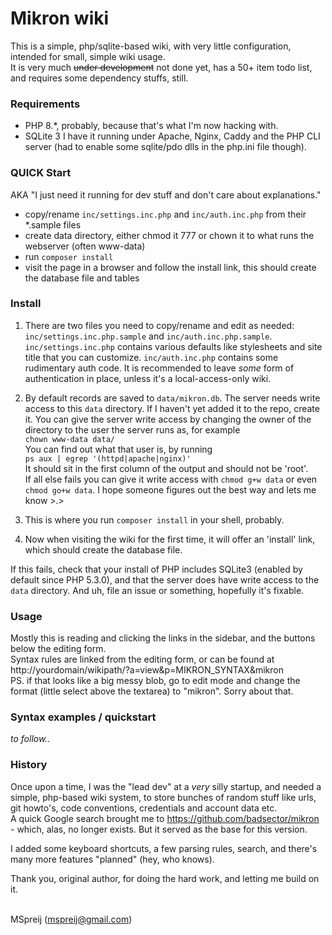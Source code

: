 # Mikron wiki

This is a simple, php/sqlite-based wiki, with very little configuration, intended for small, simple wiki usage.  
It is very much ~~under development~~ not done yet, has a 50+ item todo list, and requires some dependency stuffs, still.


### Requirements
- PHP 8.\*, probably, because that's what I'm now hacking with.  
- SQLite 3
I have it running under Apache, Nginx, Caddy and the PHP CLI server (had to enable some sqlite/pdo dlls in the php.ini file though).


### QUICK Start
AKA "I just need it running for dev stuff and don't care about explanations."
- copy/rename `inc/settings.inc.php` and `inc/auth.inc.php` from their \*.sample files
- create data directory, either chmod it 777 or chown it to what runs the webserver (often www-data)
- run `composer install`
- visit the page in a browser and follow the install link, this should create the database file and tables

### Install

1. There are two files you need to copy/rename and edit as needed: `inc/settings.inc.php.sample` and `inc/auth.inc.php.sample`. `inc/settings.inc.php` contains various defaults like stylesheets and site title that you can customize. `inc/auth.inc.php` contains some rudimentary auth code. It is recommended to leave *some* form of authentication in place, unless it's a local-access-only wiki.
2. By default records are saved to `data/mikron.db`. The server needs write access to this `data` directory. If I haven't yet added it to the repo, create it. You can give the server write access by changing the owner of the directory to the user the server runs as, for example  
`chown www-data data/`  
You can find out what that user is, by running  
`ps aux | egrep '(httpd|apache|nginx)'`  
It should sit in the first column of the output and should not be 'root'.  
If all else fails you can give it write access with `chmod g+w data` or even `chmod go+w data`. I hope someone figures out the best way and lets me know >.>

3. This is where you run `composer install` in your shell, probably.
4. Now when visiting the wiki for the first time, it will offer an 'install' link, which should create the database file.

If this fails, check that your install of PHP includes SQLite3 (enabled by default since PHP 5.3.0), and that the server does have write access to the `data` directory. And uh, file an issue or something, hopefully it's fixable.


### Usage

Mostly this is reading and clicking the links in the sidebar, and the buttons below the editing form.  
Syntax rules are linked from the editing form, or can be found at  
http://yourdomain/wikipath/?a=view&p=MIKRON_SYNTAX&mikron  
PS. if that looks like a big messy blob, go to edit mode and change the format (little select above the textarea) to "mikron". Sorry about that.

### Syntax examples / quickstart

*to follow..*


### History

Once upon a time, I was the "lead dev" at a *very* silly startup, and needed a simple, php-based wiki system, to store bunches of random stuff like urls, git howto's, code conventions, credentials and account data etc.  
A quick Google search brought me to https://github.com/badsector/mikron - which, alas, no longer exists. But it served as the base for this version.

I added some keyboard shortcuts, a few parsing rules, search, and there's many more features "planned" (hey, who knows).

Thank you, original author, for doing the hard work, and letting me build on it.
<br>
<br>

MSpreij (<mspreij@gmail.com>)

